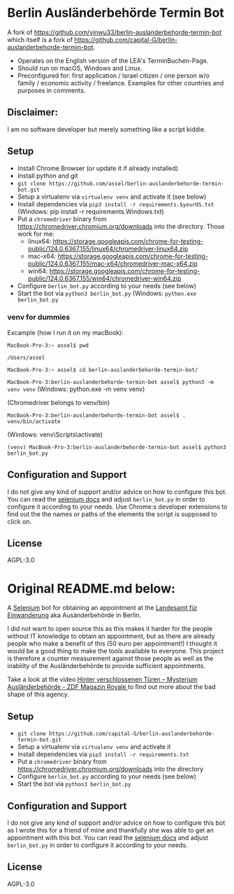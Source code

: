 # Berlin Ausländerbehörde Termin Bot

A fork of https://github.com/yinwu33/berlin-auslanderbehorde-termin-bot which itself is a fork of https://github.com/capital-G/berlin-auslanderbehorde-termin-bot.

* Operates on the English version of the LEA's TerminBuchen-Page.
* Should run on macOS, Windows and Linux.
* Preconfigured for: first application / Israel citizen / one person w/o family / economic activity / freelance. Examples for other countries and purposes in comments.

## Disclaimer:

I am no software developer but merely something like a script kiddie.

## Setup

* Install Chrome Browser (or update it if already installed)
* Install python and git
* `git clone https://github.com/assel/berlin-auslanderbehorde-termin-bot.git`
* Setup a virtualenv via `virtualenv venv` and activate it (see below)
* Install dependencies via `pip3 install -r requirements.$yourOS.txt`
(Windows: pip install -r requirements.Windows.txt)
* Put a `chromedriver` binary from <https://chromedriver.chromium.org/downloads> into the directory. Those work for me:
    * linux64:	https://storage.googleapis.com/chrome-for-testing-public/124.0.6367.155/linux64/chromedriver-linux64.zip
    * mac-x64:	https://storage.googleapis.com/chrome-for-testing-public/124.0.6367.155/mac-x64/chromedriver-mac-x64.zip
    * win64:	https://storage.googleapis.com/chrome-for-testing-public/124.0.6367.155/win64/chromedriver-win64.zip
* Configure `berlin_bot.py` according to your needs (see below)
* Start the bot via `python3 berlin_bot.py` (Windows: `python.exe berlin_bot.py`

### venv for dummies
Excample (how I run it on my macBook):

 `MacBook-Pro-3:~ assel$ pwd`

`/Users/assel`

`MacBook-Pro-3:~ assel$ cd berlin-auslanderbehorde-termin-bot/`

`MacBook-Pro-3:berlin-auslanderbehorde-termin-bot assel$ python3 -m venv venv`
(Windows: python.exe -m venv venv)

(Chromedriver belongs to venv/bin)

`MacBook-Pro-3:berlin-auslanderbehorde-termin-bot assel$ . venv/bin/activate`

(Windows: venv\Scripts\activate)

`(venv) MacBook-Pro-3:berlin-auslanderbehorde-termin-bot assel$ python3 berlin_bot.py`

## Configuration and Support

I do not give any kind of support and/or advice on how to configure this bot.
You can read the [selenium docs](https://selenium-python.readthedocs.io/locating-elements.html#) and adjust `berlin_bot.py` in order to configure it according to your needs.
Use Chrome:s developer extensions to find out the the names or paths of the elements the script is supposed to click on.

## License

AGPL-3.0

# Original README.md below:

A [Selenium](https://www.selenium.dev/) bot for obtaining an appointment at the [Landesamt für Einwanderung](https://otv.verwalt-berlin.de/ams/TerminBuchen) aka Ausänderbehörde in Berlin.

I did not want to open source this as this makes it harder for the people without IT knowledge to obtain an appointment, but as there are already people who make a benefit of this (50 euro per appointment!) I thought it would be a good thing to make the tools available to everyone. This project is therefore a counter measurement against those people as well as the inability of the Ausländerbehörde to provide sufficient appointments.

Take a look at the video [Hinter verschlossenen Türen – Mysterium Ausländerbehörde - ZDF Magazin Royale
](https://www.youtube.com/watch?v=s7HrAGlni50) to find out more about the bad shape of this agency.

## Setup

* `git clone https://github.com/capital-G/berlin-auslanderbehorde-termin-bot.git`
* Setup a virtualenv via `virtualenv venv` and activate it
* Install dependencies via `pip3 install -r requirements.txt`
* Put a `chromedriver` binary from <https://chromedriver.chromium.org/downloads> into the directory
* Configure `berlin_bot.py` according to your needs (see below)
* Start the bot via `python3 berlin_bot.py`

## Configuration and Support

I do not give any kind of support and/or advice on how to configure this bot as I wrote this for a friend of mine and thankfully she was able to get an appointment with this bot.
You can read the [selenium docs](https://selenium-python.readthedocs.io/locating-elements.html#) and adjust `berlin_bot.py` in order to configure it according to your needs.

## License

AGPL-3.0
